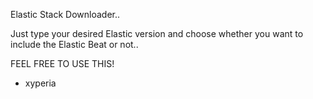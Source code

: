 Elastic Stack Downloader..

Just type your desired Elastic version and choose whether you want to include the Elastic Beat or not..

FEEL FREE TO USE THIS!
- xyperia

